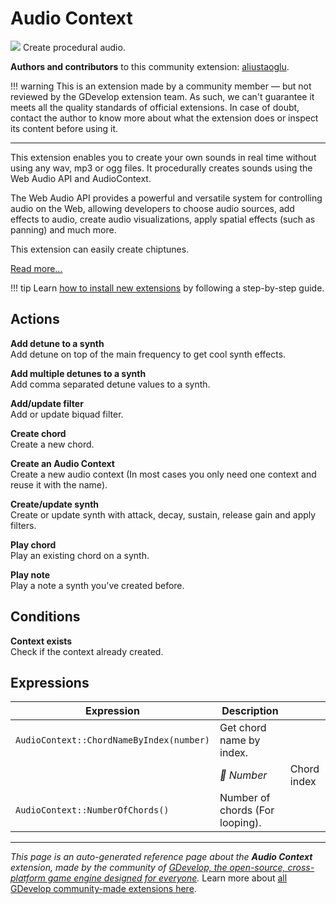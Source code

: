 # Audio Context

<img src="https://asset-resources.gdevelop.io/public-resources/Icons/Glyphster Pack/Master/SVG/Music/308ee40b08fc7798832654e3ab95d1df6a66bfb8e7aae0a19697e120449931d0_Music_speaker_audio_sound.svg" class="extension-icon"></img>
Create procedural audio.

**Authors and contributors** to this community extension: [aliustaoglu](https://gd.games/aliustaoglu).

!!! warning
    This is an extension made by a community member — but not reviewed
    by the GDevelop extension team. As such, we can't guarantee it
    meets all the quality standards of official extensions. In case of
    doubt, contact the author to know more about what the extension
    does or inspect its content before using it.

---

This extension enables you to create your own sounds in real time without using any wav, mp3 or ogg files. It procedurally creates sounds using the Web Audio API and AudioContext.

The Web Audio API provides a powerful and versatile system for controlling audio on the Web, allowing developers to choose audio sources, add effects to audio, create audio visualizations, apply spatial effects (such as panning) and much more.

This extension can easily create chiptunes.

[Read more...](https://aliustaoglu.itch.io/audiocontext-gdevelop-extension)

!!! tip
    Learn [how to install new extensions](/gdevelop5/extensions/search) by following a step-by-step guide.

## Actions

**Add detune to a synth**  
Add detune on top of the main frequency to get cool synth effects.

**Add multiple detunes to a synth**  
Add comma separated detune values to a synth.

**Add/update filter**  
Add or update biquad filter.

**Create chord**  
Create a new chord.

**Create an Audio Context**  
Create a new audio context (In most cases you only need one context and reuse it with the name).

**Create/update synth**  
Create or update synth with attack, decay, sustain, release gain and apply filters.

**Play chord**  
Play an existing chord on a synth.

**Play note**  
Play a note a synth you've created before.

## Conditions

**Context exists**  
Check if the context already created.

## Expressions

| Expression | Description |  |
|-----|-----|-----|
| `AudioContext::ChordNameByIndex(number)` | Get chord name by index. ||
| | _🔢 Number_ | Chord index |
| `AudioContext::NumberOfChords()` | Number of chords (For looping). ||


---

*This page is an auto-generated reference page about the **Audio Context** extension, made by the community of [GDevelop, the open-source, cross-platform game engine designed for everyone](https://gdevelop.io/).* Learn more about [all GDevelop community-made extensions here](/gdevelop5/extensions).
